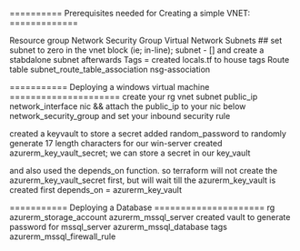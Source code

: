 ========== Prerequisites needed for Creating a simple VNET: ============= 

Resource group
Network Security Group
Virtual Network
Subnets ## set subnet to zero in the vnet block (ie; in-line);  subnet - []
and create a stabdalone subnet afterwards
Tags = created locals.tf to house tags
Route table
subnet_route_table_association
nsg-association



=========== Deploying a windows virtual machine  =====================
create your rg
vnet
subnet
public_ip
network_interface nic && attach the public_ip to your nic below
network_security_group and set your inbound security rule

created a keyvault to store a secret
added random_password to randomly generate 17 length characters for our win-server
created azurerm_key_vault_secret; we can store a secret in our key_vault

and also used the depends_on function. so terraform will not create the azurerm_key_vault_secret first, but will wait till the azurerm_key_vault is created first
depends_on = azurerm_key_vault

=========== Deploying a Database  =====================
rg
azurerm_storage_account
azurerm_mssql_server
created vault to generate password for mssql_server
azurerm_mssql_database
tags
azurerm_mssql_firewall_rule
